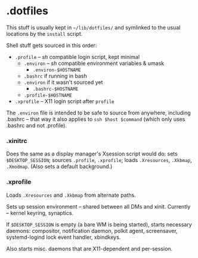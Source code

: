 # .dotfiles

This stuff is usually kept in `~/lib/dotfiles/` and symlinked to the usual locations by the `install` script.

Shell stuff gets sourced in this order:

  * `.profile` – *sh* compatible login script, kept minimal
      * `.environ` – *sh* compatible environment variables & umask
          * `.environ-$HOSTNAME`
      * `.bashrc` if running in bash
	  * `.environ` if it wasn't sourced yet
          * `.bashrc-$HOSTNAME`
      * `.profile-$HOSTNAME`
  * `.xprofile` – X11 login script after `profile`

The `.environ` file is intended to be safe to source from anywhere, including .bashrc – that way it also applies to `ssh $host $command` (which only uses .bashrc and not .profile).

### .xinitrc

Does the same as a display manager's Xsession script would do: sets `$DESKTOP_SESSION`; sources `.profile`, `.xprofile`; loads `.Xresources`, `.Xkbmap`, `.Xmodmap`. (Also sets a default background.)

### .xprofile

Loads `.Xresources` and `.Xkbmap` from alternate paths.

Sets up session environment – shared between all DMs and xinit. Currently – kernel keyring, synaptics.

If `$DESKTOP_SESSION` is empty (a bare WM is being started), starts necessary daemons: compositor, notification daemon, polkit agent, screensaver, systemd-logind lock event handler, xbindkeys.

Also starts misc. daemons that are X11-dependent and per-session.
